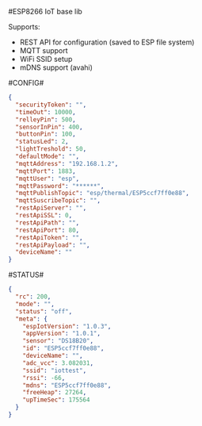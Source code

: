 #ESP8266 IoT base lib

Supports:
- REST API for configuration (saved to ESP file system)
- MQTT support
- WiFi SSID setup
- mDNS support (avahi)

#CONFIG#
```json
{
  "securityToken": "",
  "timeOut": 10000,
  "relleyPin": 500,
  "sensorInPin": 400,
  "buttonPin": 100,
  "statusLed": 2,
  "lightTreshold": 50,
  "defaultMode": "",
  "mqttAddress": "192.168.1.2",
  "mqttPort": 1883,
  "mqttUser": "esp",
  "mqttPassword": "******",
  "mqttPublishTopic": "esp/thermal/ESP5ccf7ff0e88",
  "mqttSuscribeTopic": "",
  "restApiServer": "",
  "restApiSSL": 0,
  "restApiPath": "",
  "restApiPort": 80,
  "restApiToken": "",
  "restApiPayload": "",
  "deviceName": ""
}
```
#STATUS#
```json
{
  "rc": 200,
  "mode": "",
  "status": "off",
  "meta": {
    "espIotVersion": "1.0.3",
    "appVersion": "1.0.1",
    "sensor": "DS18B20",
    "id": "ESP5ccf7ff0e88",
    "deviceName": "",
    "adc_vcc": 3.082031,
    "ssid": "iottest",
    "rssi": -66,
    "mdns": "ESP5ccf7ff0e88",
    "freeHeap": 27264,
    "upTimeSec": 175564
  }
}
```
